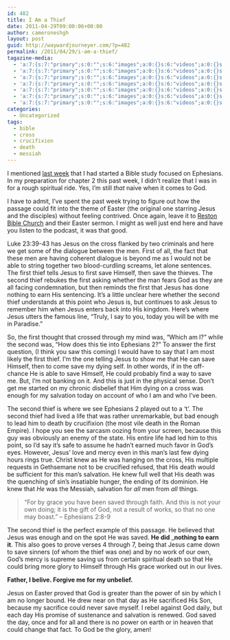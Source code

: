 ```yaml
---
id: 482
title: I Am a Thief
date: 2011-04-29T09:00:06+00:00
author: cameroneshgh
layout: post
guid: http://waywardjourneyer.com/?p=482
permalink: /2011/04/29/i-am-a-thief/
tagazine-media:
  - 'a:7:{s:7:"primary";s:0:"";s:6:"images";a:0:{}s:6:"videos";a:0:{}s:11:"image_count";s:1:"0";s:6:"author";s:8:"19879429";s:7:"blog_id";s:8:"19280981";s:9:"mod_stamp";s:19:"2011-04-29 16:16:54";}'
  - 'a:7:{s:7:"primary";s:0:"";s:6:"images";a:0:{}s:6:"videos";a:0:{}s:11:"image_count";s:1:"0";s:6:"author";s:8:"19879429";s:7:"blog_id";s:8:"19280981";s:9:"mod_stamp";s:19:"2011-04-29 16:16:54";}'
  - 'a:7:{s:7:"primary";s:0:"";s:6:"images";a:0:{}s:6:"videos";a:0:{}s:11:"image_count";s:1:"0";s:6:"author";s:8:"19879429";s:7:"blog_id";s:8:"19280981";s:9:"mod_stamp";s:19:"2011-04-29 16:16:54";}'
  - 'a:7:{s:7:"primary";s:0:"";s:6:"images";a:0:{}s:6:"videos";a:0:{}s:11:"image_count";s:1:"0";s:6:"author";s:8:"19879429";s:7:"blog_id";s:8:"19280981";s:9:"mod_stamp";s:19:"2011-04-29 16:16:54";}'
  - 'a:7:{s:7:"primary";s:0:"";s:6:"images";a:0:{}s:6:"videos";a:0:{}s:11:"image_count";s:1:"0";s:6:"author";s:8:"19879429";s:7:"blog_id";s:8:"19280981";s:9:"mod_stamp";s:19:"2011-04-29 16:16:54";}'
  - 'a:7:{s:7:"primary";s:0:"";s:6:"images";a:0:{}s:6:"videos";a:0:{}s:11:"image_count";s:1:"0";s:6:"author";s:8:"19879429";s:7:"blog_id";s:8:"19280981";s:9:"mod_stamp";s:19:"2011-04-29 16:16:54";}'
  - 'a:7:{s:7:"primary";s:0:"";s:6:"images";a:0:{}s:6:"videos";a:0:{}s:11:"image_count";s:1:"0";s:6:"author";s:8:"19879429";s:7:"blog_id";s:8:"19280981";s:9:"mod_stamp";s:19:"2011-04-29 16:16:54";}'
categories:
  - Uncategorized
tags:
  - bible
  - cross
  - crucifixion
  - death
  - messiah
---
```

I mentioned [last week](http://waywardjourneyer.com/2011/04/20/ephesians-the-beginning-of-a-journey/) that I had started a Bible study focused on Ephesians. In my preparation for chapter 2 this past week, I didn&#8217;t realize that I was in for a rough spiritual ride. Yes, I&#8217;m still _that_ naive when it comes to God.

I have to admit, I&#8217;ve spent the past week trying to figure out how the passage could fit into the theme of Easter (the original one starring Jesus and the disciples) without feeling contrived. Once again, leave it to [Reston Bible Church](http://www.restonbible.org/sermons/item/308-a-tale-of-two-thieves?utm_source=feedburner&utm_medium=feed&utm_campaign=Feed%3A+RBCSermons+(Reston+Bible+Church+|+Audio)) and their Easter sermon. I might as well just end here and have you listen to the podcast, it was that good.

Luke 23:39-43 has Jesus on the cross flanked by two criminals and here we get some of the dialogue between the men. First of all, the fact that these men are having coherent dialogue is beyond me as I would not be able to string together two blood-curdling screams, let alone sentences. The first thief tells Jesus to first save Himself, then save the thieves. The second thief rebukes the first asking whether the man fears God as they are all facing condemnation, but then reminds the first that Jesus has done nothing to earn His sentencing. It&#8217;s a little unclear here whether the second thief understands at this point who Jesus is, but continues to ask Jesus to remember him when Jesus enters back into His kingdom. Here&#8217;s where Jesus utters the famous line, &#8220;Truly, I say to you, today you will be with me in Paradise.&#8221;

So, the first thought that crossed through my mind was, &#8220;Which am I?&#8221; while the second was, &#8220;How does this tie into Ephesians 2?&#8221; To answer the first question, (I think you saw this coming) I would have to say that I am most likely the first thief. I&#8217;m the one telling Jesus to show me that He can save Himself, then to come save my dying self. In other words, if in the off-chance He is able to save Himself, He could probably find a way to save me. But, I&#8217;m not banking on it. And this is just in the physical sense. Don&#8217;t get me started on my chronic disbelief that Him dying on a cross was enough for my salvation today on account of who I am and who I&#8217;ve been.

The second thief is where we see Ephesians 2 played out to a &#8216;t&#8217;. The second thief had lived a life that was rather unremarkable, but bad enough to lead him to death by crucifixion (the most vile death in the Roman Empire). I hope you see the sarcasm oozing from your screen, because this guy was obviously an enemy of the state. His entire life had led him to this point, so I&#8217;d say it&#8217;s safe to assume he hadn&#8217;t earned much favor in God&#8217;s eyes. However, Jesus&#8217; love and mercy even in this man&#8217;s last few dying hours rings true. Christ knew as He was hanging on the cross, His multiple requests in Gethsemane not to be crucified refused, that His death would be sufficient for this man&#8217;s salvation. He knew full well that His death was the quenching of sin&#8217;s insatiable hunger, the ending of its dominion. He knew that _He_ was the Messiah, salvation for _all_ men from _all_ things.

> &#8220;For by grace you have been saved through faith. And this is not your own doing; it is the gift of God, not a result of works, so that no one may boast.&#8221; &#8211; Ephesians 2:8-9

The second thief is the perfect example of this passage. He believed that Jesus was enough and on the spot He was saved. **He did** _**nothing</em> to earn it**. This also goes to prove verses 4 through 7, being that Jesus came down to save sinners (of whom the thief was one) and by no work of our own, God&#8217;s mercy is supreme saving us from certain spiritual death so that He could bring more glory to Himself through His grace worked out in our lives.</p> 

**Father, I belive. Forgive me for my unbelief.**

Jesus on Easter proved that God is greater than the power of sin by which I am no longer bound. He drew near on that day as He sacrificed His Son, because my sacrifice could never save myself. I rebel against God daily, but each day His promise of sustenance and salvation is renewed. God saved the day, once and for all and there is no power on earth or in heaven that could change that fact. To God be the glory, amen!